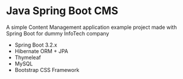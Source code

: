 # Java Spring Boot CMS
A simple Content Management application example project made with Spring Boot for dummy InfoTech company


- Spring Boot 3.2.x
- Hibernate ORM + JPA
- Thymeleaf
- MySQL
- Bootstrap CSS Framework

